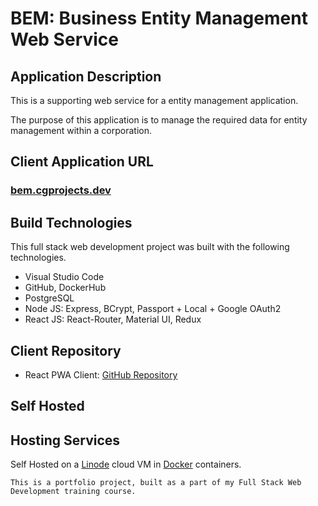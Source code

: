 # BEM: Business Entity Management Web Service

## Application Description
This is a supporting web service for a entity management application.

The purpose of this application is to manage the required data for entity management within a corporation.

## Client Application URL
### [bem.cgprojects.dev](https://bem.cgprojects.dev)

## Build Technologies
This full stack web development project was built with the following technologies.

- Visual Studio Code
- GitHub, DockerHub
- PostgreSQL
- Node JS: Express, BCrypt, Passport + Local + Google OAuth2
- React JS: React-Router, Material UI, Redux

## Client Repository
- React PWA Client: [GitHub Repository](https://github.com/c-garraway/bem-client)

## Self Hosted

## Hosting Services

Self Hosted on a [Linode](https://www.linode.com/) cloud VM in [Docker](https://www.docker.com/) containers.

`This is a portfolio project, built as a part of my Full Stack Web Development training course.`

